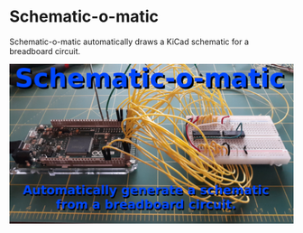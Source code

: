 # Schematic-o-matic

Schematic-o-matic automatically draws a KiCad schematic for a breadboard circuit.

![](https://github.com/nickbild/schematic-o-matic/raw/main/media/breadboard_w_arduino_title_sm.jpg)
